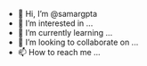 - 👋 Hi, I’m @samargpta
- 👀 I’m interested in ...
- 🌱 I’m currently learning ...
- 💞️ I’m looking to collaborate on ...
- 📫 How to reach me ...

<!---
samargpta/samargpta is a ✨ special ✨ repository because its `README.md` (this file) appears on your GitHub profile.
You can click the Preview link to take a look at your changes.
--->
